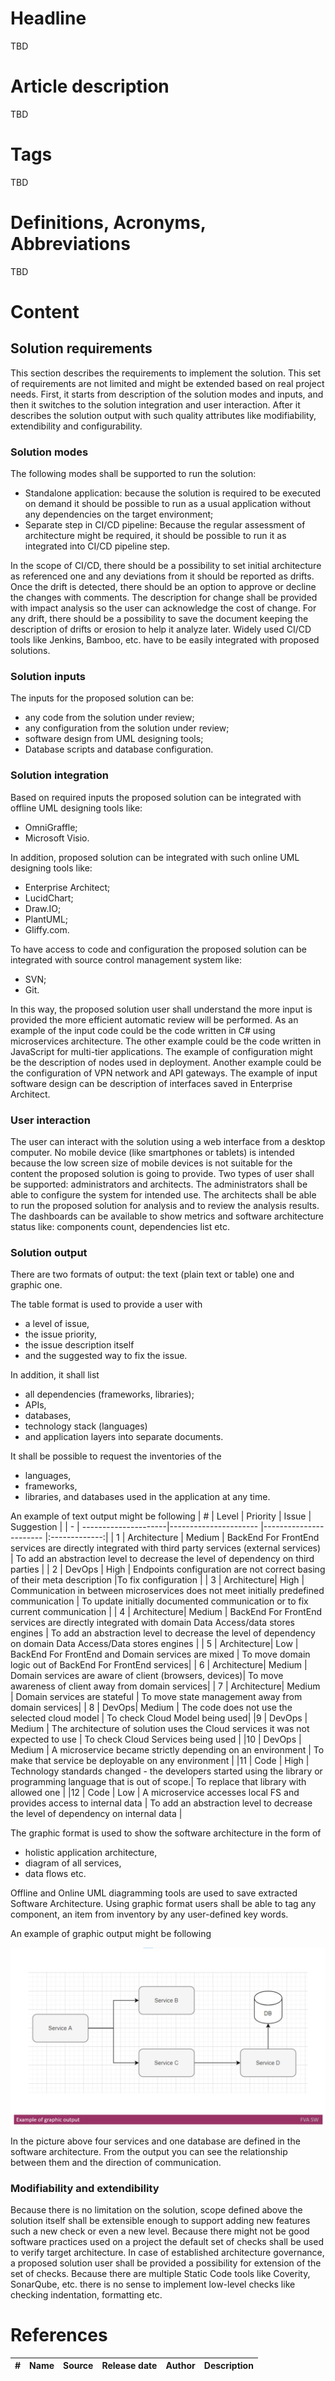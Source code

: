 # Headline
TBD

# Article description
TBD 

# Tags
TBD

# Definitions, Acronyms, Abbreviations
TBD

# Content
## Solution requirements
This section describes the requirements to implement the solution. 
This set of requirements are not limited and might be extended based on real project needs.
First, it starts from description of the solution modes and inputs, and then it switches to the solution integration and user interaction. 
After it describes the solution output with such quality attributes like modifiability, extendibility and configurability.

### Solution modes
The following modes shall be supported to run the solution:
- Standalone application: because the solution is required to be executed on demand it should be possible to run as a usual application without any dependencies on the target environment;
- Separate step in CI/CD pipeline: Because the regular assessment of architecture might be required, it should be possible to run it as integrated into CI/CD pipeline step.

In the scope of CI/CD, there should be a possibility to set initial architecture as referenced one and any deviations from it should be reported as drifts. 
Once the drift is detected, there should be an option to approve or decline the changes with comments. 
The description for change shall be provided with impact analysis so the user can acknowledge the cost of change.
For any drift, there should be a possibility to save the document keeping the description of drifts or erosion to help it analyze later.
Widely used CI/CD tools like Jenkins, Bamboo, etc. have to be easily integrated with proposed solutions.

### Solution inputs 
The inputs for the proposed solution can be: 
- any code from the solution under review;
- any configuration from the solution under review;
- software design from UML designing tools;
- Database scripts and database configuration.

### Solution integration 
Based on required inputs the proposed solution can be integrated with offline UML designing tools like:
- OmniGraffle;
- Microsoft Visio.

In addition, proposed solution can be integrated with such online UML designing tools like:
- Enterprise Architect;
- LucidChart;
- Draw.IO;
- PlantUML;
- Gliffy.com.

To have access to code and configuration the proposed solution can be integrated with source control management system like:
- SVN;
- Git.

In this way, the proposed solution user shall understand the more input is provided the more efficient automatic review will be performed.
As an example of the input code could be the code written in C# using microservices architecture. 
The other example could be the code written in JavaScript for multi-tier applications. 
The example of configuration might be the description of nodes used in deployment.
Another example could be the configuration of VPN network and API gateways.
The example of input software design can be description of interfaces saved in Enterprise Architect.

### User interaction
The user can interact with the solution using a web interface from a desktop computer. No mobile device (like smartphones or tablets) is intended because the low screen size of mobile devices is not suitable for the content the proposed solution is going to provide. 
Two types of user shall be supported: administrators and architects. 
The administrators shall be able to configure the system for intended use.
The architects shall be able to run the proposed solution for analysis and to review the analysis results.
The dashboards can be available to show metrics and software architecture status like: components count, dependencies list etc.

### Solution output
There are two formats of output: the text (plain text or table) one and graphic one.

The table format is used to provide a user with 
- a level of issue, 
- the issue priority, 
- the issue description itself 
- and the suggested way to fix the issue.

In addition, it shall list
- all dependencies (frameworks, libraries);
- APIs, 
- databases, 
- technology stack (languages) 
- and application layers into separate documents. 

It shall be possible to request the inventories of the 
- languages, 
- frameworks, 
- libraries, 
and databases used in the application at any time.

An example of text output might be following
| # | Level                | Priority              | Issue                  | Suggestion   |
| - | ---------------------|---------------------- |----------------------- |:-------------:|
| 1 | Architecture | Medium | BackEnd For FrontEnd services are directly integrated with third party services (external services) | To add an abstraction level to decrease the level of dependency on third parties |
| 2 | DevOps |	High |	Endpoints configuration are not correct basing of their meta description |To fix configuration |
| 3 | Architecture| High | Communication in between microservices does not meet initially predefined communication | To update initially documented communication or to fix current communication |
| 4 | Architecture| Medium | BackEnd For FrontEnd services are directly integrated with domain Data Access/data stores engines | To add an abstraction level to decrease the level of dependency on domain Data Access/Data stores engines |
| 5 | Architecture| Low | BackEnd For FrontEnd and Domain services are mixed | To move domain logic out of BackEnd For FrontEnd services|
| 6 | Architecture| Medium | Domain services are aware of client (browsers, devices)|	To move awareness of client away from domain services|
| 7 | Architecture| Medium | Domain services are stateful | To move state management away from domain services|
| 8 | DevOps| Medium | The code does not use the selected cloud model | To check Cloud Model being used|
|9  | DevOps | Medium | The architecture of solution uses the Cloud services it was not expected to use | To check Cloud Services being used |
|10 | DevOps | Medium | A microservice became strictly depending on an environment | To make that service be deployable on any environment |
|11 | Code | High | Technology standards changed - the developers started using the library or programming language that is out of scope.| To replace that library with allowed one |
|12 | Code | Low | A microservice accesses local FS and provides access to internal data | To add an abstraction level to decrease the level of dependency on internal data |

The graphic format is used to show the software architecture in the form of 
- holistic application architecture, 
- diagram of all services, 
- data flows etc. 

Offline and Online UML diagramming tools are used to save extracted Software Architecture.
Using graphic format users shall be able to tag any component, an item from inventory by any user-defined key words.

An example of graphic output might be following

<img src="./DAGBusinessContext.png" alt="TBD" />

In the picture above four services and one database are defined in the software architecture.
From the output you can see the relationship between them and the direction of communication.

### Modifiability and extendibility
Because there is no limitation on the solution, scope defined above the solution itself shall be extensible enough to support adding new features such a new check or even a new level.
Because there might not be good software practices used on a project the default set of checks shall be used to verify target architecture.
In case of established architecture governance, a proposed solution user shall be provided a possibility for extension of the set of checks.
Because there are multiple Static Code tools like Coverity, SonarQube, etc. there is no sense to implement low-level checks like checking indentation, formatting etc.

# References
| # | Name                 | Source                | Release date           |  Author                 | Description   |
| - | ---------------------|---------------------- |----------------------- | ----------------------- |:-------------:|
